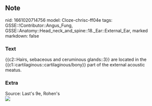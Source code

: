 ## Note
nid: 1661020714756
model: Cloze-chrisc-ff04e
tags: GSSE::!Contributor::Angus_Fung, GSSE::Anatomy::Head_neck_and_spine::18._Ear::External_Ear, marked
markdown: false

### Text
{{c2::Hairs, sebaceous and ceruminous glands::3}} are located in the {{c1::cartilaginous::cartilaginous/bony}} part of the external acoustic meatus.

### Extra
<div>
  Source: Last's 9e, Rohen's
</div>
<div><img src=
"paste-b30fe997c9cc8cbdb0dbac6ed800630328955fd3.jpg"></div>

